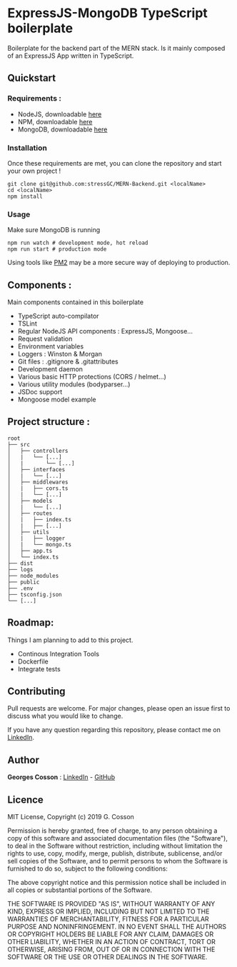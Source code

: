 # ExpressJS-MongoDB TypeScript boilerplate

Boilerplate for the backend part of the MERN stack. Is it mainly composed of an ExpressJS App written in TypeScript.

## Quickstart

### Requirements :
- NodeJS, downloadable [here](https://nodejs.org/en/)
- NPM, downloadable [here](https://www.npmjs.com/)
- MongoDB, downloadable [here](https://www.mongodb.com/)

### Installation
Once these requirements are met, you can clone the repository and start your own project !
```
git clone git@github.com:stressGC/MERN-Backend.git <localName>
cd <localName>
npm install
```
### Usage
Make sure MongoDB is running
```
npm run watch # development mode, hot reload
npm run start # production mode
```
Using tools like [PM2](http://pm2.keymetrics.io/) may be a more secure way of deploying to production.

## Components :
Main components contained in this boilerplate
- TypeScript auto-compilator
- TSLint
- Regular NodeJS API components : ExpressJS, Mongoose...
- Request validation
- Environment variables
- Loggers : Winston & Morgan
- Git files : .gitignore & .gitattributes
- Development daemon
- Various basic HTTP protections (CORS / helmet...)
- Various utility modules (bodyparser...)
- JSDoc support
- Mongoose model example

## Project structure : 
```
root
├── src
│   ├── controllers
│   |   └── [...]
│   |       └── [...]
│   ├── interfaces
│   |   └── [...]
│   ├── middlewares
│   |   ├── cors.ts
│   |   └── [...]
│   ├── models
│   |   └── [...]
│   ├── routes
│   |   ├── index.ts
│   |   ├── [...]
│   ├── utils
│   |   ├── logger
│   |   └── mongo.ts
│   ├── app.ts
│   └── index.ts
├── dist
├── logs
├── node_modules
├── public
├── .env
├── tsconfig.json
└── [...]
```

## Roadmap:
Things I am planning to add to this project.
- Continous Integration Tools
- Dockerfile
- Integrate tests

## Contributing
Pull requests are welcome. For major changes, please open an issue first to discuss what you would like to change.

If you have any question regarding this repository, please contact me on [LinkedIn](https://www.linkedin.com/in/georges-cosson/).

## Author
**Georges Cosson** : [LinkedIn](https://www.linkedin.com/in/georges-cosson/) - [GitHub](https://github.com/stressGC)

## Licence

MIT License, Copyright (c) 2019 G. Cosson

Permission is hereby granted, free of charge, to any person obtaining a copy of this software and associated documentation files (the "Software"), to deal
in the Software without restriction, including without limitation the rights to use, copy, modify, merge, publish, distribute, sublicense, and/or sell copies of the Software, and to permit persons to whom the Software is furnished to do so, subject to the following conditions:

The above copyright notice and this permission notice shall be included in all copies or substantial portions of the Software.

THE SOFTWARE IS PROVIDED "AS IS", WITHOUT WARRANTY OF ANY KIND, EXPRESS OR IMPLIED, INCLUDING BUT NOT LIMITED TO THE WARRANTIES OF MERCHANTABILITY, FITNESS FOR A PARTICULAR PURPOSE AND NONINFRINGEMENT. IN NO EVENT SHALL THE AUTHORS OR COPYRIGHT HOLDERS BE LIABLE FOR ANY CLAIM, DAMAGES OR OTHER
LIABILITY, WHETHER IN AN ACTION OF CONTRACT, TORT OR OTHERWISE, ARISING FROM, OUT OF OR IN CONNECTION WITH THE SOFTWARE OR THE USE OR OTHER DEALINGS IN THE
SOFTWARE.
